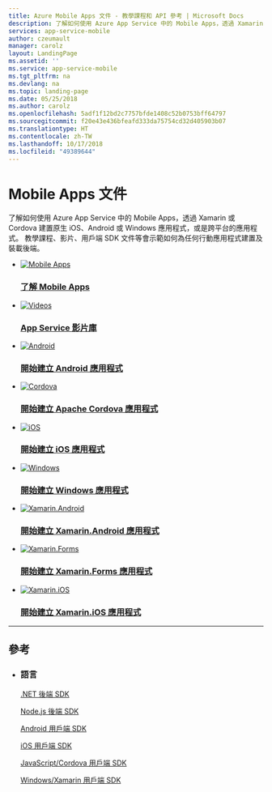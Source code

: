 ```yaml
---
title: Azure Mobile Apps 文件 - 教學課程和 API 參考 | Microsoft Docs
description: 了解如何使用 Azure App Service 中的 Mobile Apps，透過 Xamarin 或 Cordova 建置及裝載原生 iOS、Android 或 Windows 應用程式，或是跨平台的應用程式。
services: app-service-mobile
author: czeumault
manager: carolz
layout: LandingPage
ms.assetid: ''
ms.service: app-service-mobile
ms.tgt_pltfrm: na
ms.devlang: na
ms.topic: landing-page
ms.date: 05/25/2018
ms.author: carolz
ms.openlocfilehash: 5adf1f12bd2c7757bfde1408c52b0753bff64797
ms.sourcegitcommit: f20e43e436bfeafd333da75754cd32d405903b07
ms.translationtype: HT
ms.contentlocale: zh-TW
ms.lasthandoff: 10/17/2018
ms.locfileid: "49389644"
---
```

# <a name="mobile-apps-documentation"></a>Mobile Apps 文件

了解如何使用 Azure App Service 中的 Mobile Apps，透過 Xamarin 或 Cordova 建置原生 iOS、Android 或 Windows 應用程式，或是跨平台的應用程式。 教學課程、影片、用戶端 SDK 文件等會示範如何為任何行動應用程式建置及裝載後端。

<ul class="panelContent cardsFTitle">
    <li>
        <a href="/azure/app-service-mobile/app-service-mobile-value-prop">
        <div class="cardSize">
            <div class="cardPadding">
                <div class="card">
                    <div class="cardImageOuter">
                        <div class="cardImage">
                            <img src="https://docs.microsoft.com/media/common/i_learn-about.svg" alt="Mobile Apps" />
                        </div>
                    </div>
                    <div class="cardText">
                        <h3>了解 Mobile Apps</h3>
                    </div>
                </div>
            </div>
        </div>
        </a>
    </li>
    <li>
        <a href="https://azure.microsoft.com/documentation/videos/index/?services=app-service">
        <div class="cardSize">
            <div class="cardPadding">
                <div class="card">
                    <div class="cardImageOuter">
                        <div class="cardImage">
                            <img src="https://docs.microsoft.com/media/common/i_video.svg" alt="Videos" />
                        </div>
                    </div>
                    <div class="cardText">
                        <h3>App Service 影片庫</h3>
                    </div>
                </div>
            </div>
        </div>
        </a>
    </li>
    <li>
        <a href="/azure/app-service-mobile/app-service-mobile-android-get-started">
        <div class="cardSize">
            <div class="cardPadding">
                <div class="card">
                    <div class="cardImageOuter">
                        <div class="cardImage">
                            <img src="https://docs.microsoft.com/media/logos/logo_android.svg" alt="Android" />
                        </div>
                    </div>
                    <div class="cardText">
                        <h3>開始建立 Android 應用程式</h3>
                    </div>
                </div>
            </div>
        </div>
        </a>
    </li>
    <li>
        <a href="/azure/app-service-mobile/app-service-mobile-cordova-get-started">
        <div class="cardSize">
            <div class="cardPadding">
                <div class="card">
                    <div class="cardImageOuter">
                        <div class="cardImage">
                            <img src="https://docs.microsoft.com/media/logos/logo_cordova.svg" alt="Cordova" />
                        </div>
                    </div>
                    <div class="cardText">
                        <h3>開始建立 Apache Cordova 應用程式</h3>
                    </div>
                </div>
            </div>
        </div>
        </a>
    </li>
    <li>
        <a href="/azure/app-service-mobile/app-service-mobile-ios-get-started">
        <div class="cardSize">
            <div class="cardPadding">
                <div class="card">
                    <div class="cardImageOuter">
                        <div class="cardImage">
                            <img src="https://docs.microsoft.com/media/logos/logo_ios.svg" alt="iOS" />
                        </div>
                    </div>
                    <div class="cardText">
                        <h3>開始建立 iOS 應用程式</h3>
                    </div>
                </div>
            </div>
        </div>
        </a>
    </li>
    <li>
        <a href="/azure/app-service-mobile/app-service-mobile-windows-store-dotnet-get-started">
        <div class="cardSize">
            <div class="cardPadding">
                <div class="card">
                    <div class="cardImageOuter">
                        <div class="cardImage">
                            <img src="https://docs.microsoft.com/media/logos/logo_Windows.svg" alt="Windows" />
                        </div>
                    </div>
                    <div class="cardText">
                        <h3>開始建立 Windows 應用程式</h3>
                    </div>
                </div>
            </div>
        </div>
        </a>
    </li>
     <li>
        <a href="/azure/app-service-mobile/app-service-mobile-xamarin-android-get-started">
        <div class="cardSize">
            <div class="cardPadding">
                <div class="card">
                    <div class="cardImageOuter">
                        <div class="cardImage">
                            <img src="https://docs.microsoft.com/media/common/i_mobileapp.svg" alt="Xamarin.Android" />
                        </div>
                    </div>
                    <div class="cardText">
                        <h3>開始建立 Xamarin.Android 應用程式</h3>
                    </div>
                </div>
            </div>
        </div>
        </a>
    </li>
     <li>
        <a href="/azure/app-service-mobile/app-service-mobile-xamarin-forms-get-started">
        <div class="cardSize">
            <div class="cardPadding">
                <div class="card">
                    <div class="cardImageOuter">
                        <div class="cardImage">
                            <img src="https://docs.microsoft.com/media/logos/logo_xamarin.svg" alt="Xamarin.Forms" />
                        </div>
                    </div>
                    <div class="cardText">
                        <h3>開始建立 Xamarin.Forms 應用程式</h3>
                    </div>
                </div>
            </div>
        </div>
        </a>
    </li>
     <li>
        <a href="/azure/app-service-mobile/app-service-mobile-xamarin-ios-get-started">
        <div class="cardSize">
            <div class="cardPadding">
                <div class="card">
                    <div class="cardImageOuter">
                        <div class="cardImage">
                            <img src="https://docs.microsoft.com/media/common/i_mobile-app-developement.svg" alt="Xamarin.iOS" />
                        </div>
                    </div>
                    <div class="cardText">
                        <h3>開始建立 Xamarin.iOS 應用程式</h3>
                    </div>
                </div>
            </div>
        </div>
        </a>
    </li>
</ul>

---

<h2>參考</h2>
<ul class="panelContent cardsW">
    <li>
        <div class="cardSize">
            <div class="cardPadding">
                <div class="card">
                    <div class="cardText">
                        <h3>語言</h3>
                        <p><a href="https://msdn.microsoft.com/library/azure/dn961176.aspx">.NET 後端 SDK</a></p>
                        <p><a href="https://azure.github.io/azure-mobile-apps-node/">Node.js 後端 SDK</a></p>
                        <p><a href="https://azure.github.io/azure-mobile-apps-android-client/">Android 用戶端 SDK</a></p>
                        <p><a href="https://azure.github.io/azure-mobile-apps-ios-client/">iOS 用戶端 SDK</a></p>
                        <p><a href="https://azure.github.io/azure-mobile-apps-js-client/">JavaScript/Cordova 用戶端 SDK</a></p>
                        <p><a href="https://msdn.microsoft.com/library/azure/mt419521.aspx">Windows/Xamarin 用戶端 SDK</a></p>
                    </div>
                </div>
            </div>
        </div>
    </li>
</ul>
